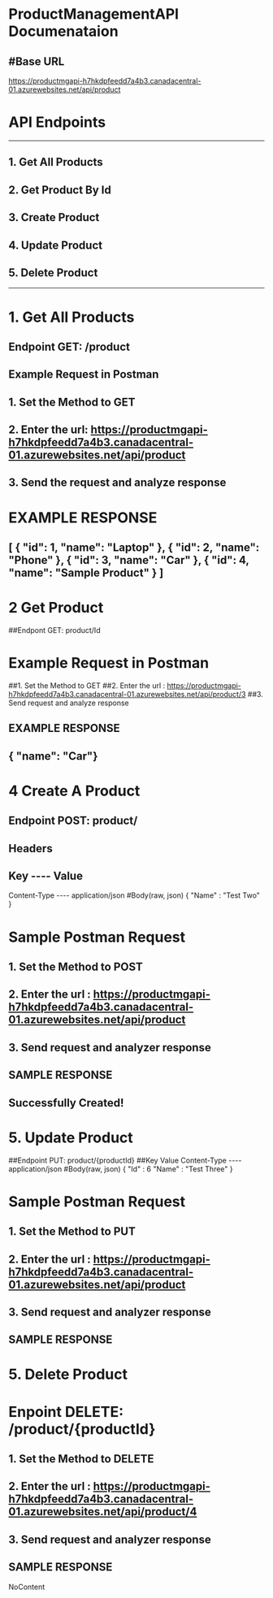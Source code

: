 # ProductManagementAPI Documenataion

#Base URL
-------------------------------------------------------------------------------------
https://productmgapi-h7hkdpfeedd7a4b3.canadacentral-01.azurewebsites.net/api/product

# API Endpoints
-------------------------------------------------------------------------------------
## 1. Get All Products
## 2. Get Product By Id
## 3. Create Product
## 4. Update Product
## 5. Delete Product
----------------------------------------------------------------------------------------------


# 1. Get All Products
## Endpoint GET: /product

## Example Request in Postman
## 1. Set the Method to GET
## 2. Enter the url: https://productmgapi-h7hkdpfeedd7a4b3.canadacentral-01.azurewebsites.net/api/product
## 3. Send the request and analyze response

# EXAMPLE RESPONSE
[
  {
    "id": 1,
    "name": "Laptop"
  },
  {
    "id": 2,
    "name": "Phone"
  },
  {
    "id": 3,
    "name": "Car"
  },
  {
    "id": 4,
    "name": "Sample Product"
  }
]
--------------------------------------------------------------------------------------------------------------------
# 2 Get Product 
##Endpont GET: product/Id

# Example Request in Postman
##1. Set the Method to GET
##2. Enter the url : https://productmgapi-h7hkdpfeedd7a4b3.canadacentral-01.azurewebsites.net/api/product/3
##3. Send request and analyze response

## EXAMPLE RESPONSE 
   { "name": "Car"}
------------------------------------------------------------------------------------------------------------------------

# 4 Create A Product
## Endpoint POST: product/
## Headers
## Key      ----	    Value
Content-Type	---- application/json
#Body(raw, json)
{
  "Name" : "Test Two"
}
# Sample Postman Request
## 1. Set the Method to POST
## 2. Enter the url : https://productmgapi-h7hkdpfeedd7a4b3.canadacentral-01.azurewebsites.net/api/product
## 3. Send request and analyzer response
## SAMPLE RESPONSE
Successfully Created!
-------------------------------------------------------------------------------------------------------------------------
# 5. Update Product
##Endpoint PUT: product/{productId}
##Key	                   Value
Content-Type	---- application/json
#Body(raw, json)
{
  "Id" : 6
  "Name" : "Test Three"
}
# Sample Postman Request
## 1. Set the Method to PUT
## 2. Enter the url : https://productmgapi-h7hkdpfeedd7a4b3.canadacentral-01.azurewebsites.net/api/product
## 3. Send request and analyzer response
## SAMPLE RESPONSE

# 5. Delete Product
# Enpoint DELETE:  /product/{productId}
## 1. Set the Method to DELETE
## 2. Enter the url : https://productmgapi-h7hkdpfeedd7a4b3.canadacentral-01.azurewebsites.net/api/product/4
## 3. Send request and analyzer response
## SAMPLE RESPONSE
NoContent











